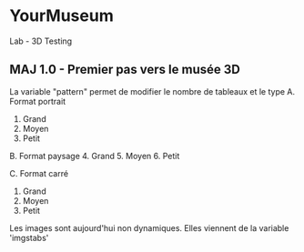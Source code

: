 # YourMuseum
Lab - 3D Testing

## MAJ 1.0 - Premier pas vers le musée 3D
La variable "pattern" permet de modifier le nombre de tableaux et le type
A. Format portrait
  1. Grand
  2. Moyen
  3. Petit

B. Format paysage
  4. Grand
  5. Moyen
  6. Petit

C. Format carré
  1. Grand
  2. Moyen
  3. Petit

Les images sont aujourd'hui non dynamiques. Elles viennent de la variable 'imgstabs'
